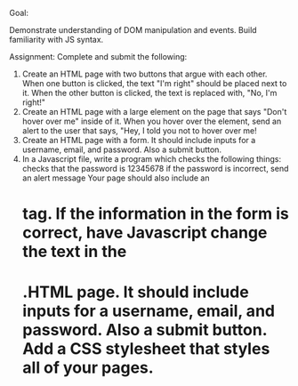 Goal:

Demonstrate understanding of DOM manipulation and events. Build familiarity with JS syntax.

Assignment:
Complete and submit the following:
1) Create an HTML page with two buttons that argue with each other. When one button is clicked, the text "I'm right" should be placed next to it. When the other button is clicked, the text is replaced with, "No, I'm right!"
2) Create an HTML page with a large element on the page that says "Don't hover over me" inside of it. When you hover over the element, send an alert to the user that says, "Hey, I told you not to hover over me!
3) Create an HTML page with a form. It should include inputs for a username, email, and password. Also a submit button.
4) In a Javascript file, write a program which checks the following things:
checks that the password is 12345678
if the password is incorrect, send an alert message
Your page should also include an <h1> tag. If the information in the form is correct, have Javascript change the text in the <h1>.HTML page. It should include inputs for a username, email, and password. Also a submit button.
Add a CSS stylesheet that styles all of your pages.
